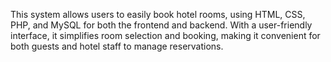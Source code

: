 This system allows users to easily book hotel rooms, using HTML, CSS, PHP, and MySQL for both the frontend and backend. With a user-friendly interface, it simplifies room selection and booking, making it convenient for both guests and hotel staff to manage reservations.
